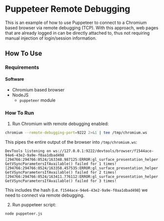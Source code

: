 # Puppeteer Remote Debugging

This is an example of how to use Puppeteer to connect to a Chromium based browser via remote debugging (TCP). With this approach, web pages that are already logged in can be directly attached to, thus not requiring manual injection of login/session information.

## How To Use

### Requirements

#### Software

- Chromium based browser
- NodeJS
  - `puppeteer` module

### How To Run

1. Run Chromium with remote debugging enabled:

```bash
chromium --remote-debugging-port=9222 2>&1 | tee /tmp/chromium.ws
```

This pipes the entire output of the browser into `/tmp/chromium.ws`:

```
DevTools listening on ws://127.0.0.1:9222/devtools/browser/f1544ace-94e6-43e2-9a9e-f0aa1dbad498
[294766:294766:0524/163348.987125:ERROR:gl_surface_presentation_helper.cc(260)] GetVSyncParametersIfAvailable() failed for 1 times!
[294766:294766:0524/163358.457535:ERROR:gl_surface_presentation_helper.cc(260)] GetVSyncParametersIfAvailable() failed for 2 times!
[294766:294766:0524/163411.776112:ERROR:gl_surface_presentation_helper.cc(260)] GetVSyncParametersIfAvailable() failed for 3 times!
```

This includes the hash (i.e. `f1544ace-94e6-43e2-9a9e-f0aa1dbad498`) we need to connect via remote debugging.

2. Run puppeteer script:

```bash
node puppeteer.js
```
